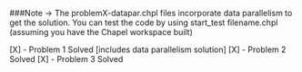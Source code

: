 ###Note -> The problemX-datapar.chpl files incorporate data parallelism to get the solution.
You can test the code by using start_test filename.chpl (assuming you have the Chapel workspace built)

[X] - Problem 1 Solved [includes data parallelism solution]
[X] - Problem 2 Solved
[X] - Problem 3 Solved
